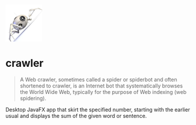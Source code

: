 <img src="https://github.com/fishand4ips/crawler/blob/master/src/main/resources/images/web-crawler.jpg" width = "100px" height = "100px" alt="crawl-icon">

# crawler
> A Web crawler, sometimes called a spider or spiderbot and often shortened to crawler, is an Internet bot that systematically browses the World Wide Web, 
typically for the purpose of Web indexing (web spidering).

Desktop JavaFX app that skirt the specified number, starting with the earlier usual and displays the sum of the given word or sentence.
